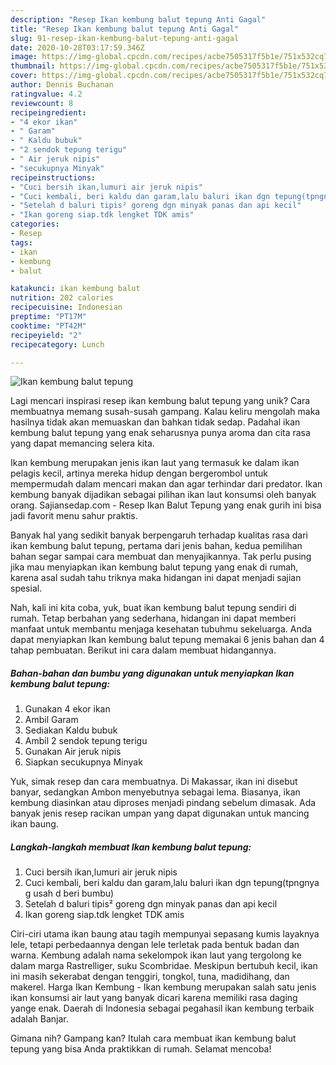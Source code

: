 ```yaml
---
description: "Resep Ikan kembung balut tepung Anti Gagal"
title: "Resep Ikan kembung balut tepung Anti Gagal"
slug: 91-resep-ikan-kembung-balut-tepung-anti-gagal
date: 2020-10-28T03:17:59.346Z
image: https://img-global.cpcdn.com/recipes/acbe7505317f5b1e/751x532cq70/ikan-kembung-balut-tepung-foto-resep-utama.jpg
thumbnail: https://img-global.cpcdn.com/recipes/acbe7505317f5b1e/751x532cq70/ikan-kembung-balut-tepung-foto-resep-utama.jpg
cover: https://img-global.cpcdn.com/recipes/acbe7505317f5b1e/751x532cq70/ikan-kembung-balut-tepung-foto-resep-utama.jpg
author: Dennis Buchanan
ratingvalue: 4.2
reviewcount: 8
recipeingredient:
- "4 ekor ikan"
- " Garam"
- " Kaldu bubuk"
- "2 sendok tepung terigu"
- " Air jeruk nipis"
- "secukupnya Minyak"
recipeinstructions:
- "Cuci bersih ikan,lumuri air jeruk nipis"
- "Cuci kembali, beri kaldu dan garam,lalu baluri ikan dgn tepung(tpngnya g usah d beri bumbu)"
- "Setelah d baluri tipis² goreng dgn minyak panas dan api kecil"
- "Ikan goreng siap.tdk lengket TDK amis"
categories:
- Resep
tags:
- ikan
- kembung
- balut

katakunci: ikan kembung balut 
nutrition: 202 calories
recipecuisine: Indonesian
preptime: "PT17M"
cooktime: "PT42M"
recipeyield: "2"
recipecategory: Lunch

---
```



![Ikan kembung balut tepung](https://img-global.cpcdn.com/recipes/acbe7505317f5b1e/751x532cq70/ikan-kembung-balut-tepung-foto-resep-utama.jpg)

Lagi mencari inspirasi resep ikan kembung balut tepung yang unik? Cara membuatnya memang susah-susah gampang. Kalau keliru mengolah maka hasilnya tidak akan memuaskan dan bahkan tidak sedap. Padahal ikan kembung balut tepung yang enak seharusnya punya aroma dan cita rasa yang dapat memancing selera kita.

Ikan kembung merupakan jenis ikan laut yang termasuk ke dalam ikan pelagis kecil, artinya mereka hidup dengan bergerombol untuk mempermudah dalam mencari makan dan agar terhindar dari predator. Ikan kembung banyak dijadikan sebagai pilihan ikan laut konsumsi oleh banyak orang. Sajiansedap.com - Resep Ikan Balut Tepung yang enak gurih ini bisa jadi favorit menu sahur praktis.

Banyak hal yang sedikit banyak berpengaruh terhadap kualitas rasa dari ikan kembung balut tepung, pertama dari jenis bahan, kedua pemilihan bahan segar sampai cara membuat dan menyajikannya. Tak perlu pusing jika mau menyiapkan ikan kembung balut tepung yang enak di rumah, karena asal sudah tahu triknya maka hidangan ini dapat menjadi sajian spesial.


Nah, kali ini kita coba, yuk, buat ikan kembung balut tepung sendiri di rumah. Tetap berbahan yang sederhana, hidangan ini dapat memberi manfaat untuk membantu menjaga kesehatan tubuhmu sekeluarga. Anda dapat menyiapkan Ikan kembung balut tepung memakai 6 jenis bahan dan 4 tahap pembuatan. Berikut ini cara dalam membuat hidangannya.

<!--inarticleads1-->

##### Bahan-bahan dan bumbu yang digunakan untuk menyiapkan Ikan kembung balut tepung:

1. Gunakan 4 ekor ikan
1. Ambil  Garam
1. Sediakan  Kaldu bubuk
1. Ambil 2 sendok tepung terigu
1. Gunakan  Air jeruk nipis
1. Siapkan secukupnya Minyak


Yuk, simak resep dan cara membuatnya. Di Makassar, ikan ini disebut banyar, sedangkan Ambon menyebutnya sebagai lema. Biasanya, ikan kembung diasinkan atau diproses menjadi pindang sebelum dimasak. Ada banyak jenis resep racikan umpan yang dapat digunakan untuk mancing ikan baung. 

<!--inarticleads2-->

##### Langkah-langkah membuat Ikan kembung balut tepung:

1. Cuci bersih ikan,lumuri air jeruk nipis
1. Cuci kembali, beri kaldu dan garam,lalu baluri ikan dgn tepung(tpngnya g usah d beri bumbu)
1. Setelah d baluri tipis² goreng dgn minyak panas dan api kecil
1. Ikan goreng siap.tdk lengket TDK amis


Ciri-ciri utama ikan baung atau tagih mempunyai sepasang kumis layaknya lele, tetapi perbedaannya dengan lele terletak pada bentuk badan dan warna. Kembung adalah nama sekelompok ikan laut yang tergolong ke dalam marga Rastrelliger, suku Scombridae. Meskipun bertubuh kecil, ikan ini masih sekerabat dengan tenggiri, tongkol, tuna, madidihang, dan makerel. Harga Ikan Kembung - Ikan kembung merupakan salah satu jenis ikan konsumsi air laut yang banyak dicari karena memiliki rasa daging yange enak. Daerah di Indonesia sebagai pegahasil ikan kembung terbaik adalah Banjar. 

Gimana nih? Gampang kan? Itulah cara membuat ikan kembung balut tepung yang bisa Anda praktikkan di rumah. Selamat mencoba!
